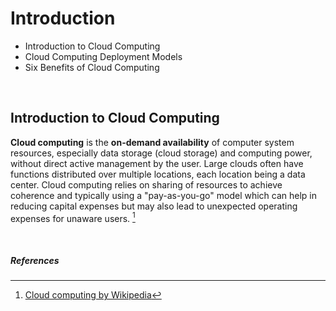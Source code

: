 # Introduction

- Introduction to Cloud Computing
- Cloud Computing Deployment Models
- Six Benefits of Cloud Computing

<br>


## Introduction to Cloud Computing
**Cloud computing** is the **on-demand availability** of computer system resources, especially data storage (cloud storage) and computing power, without direct active management by the user. Large clouds often have functions distributed over multiple locations, each location being a data center. Cloud computing relies on sharing of resources to achieve coherence and typically using a "pay-as-you-go" model which can help in reducing capital expenses but may also lead to unexpected operating expenses for unaware users. [^1]

<br>

##### References
[^1]: <a href="https://en.wikipedia.org/wiki/Cloud_computing">Cloud computing by Wikipedia</a>
